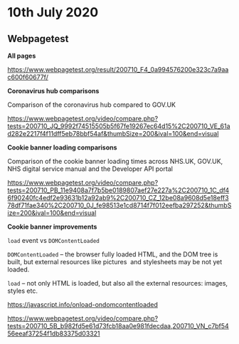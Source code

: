 # 10th July 2020

## Webpagetest

**All pages**

https://www.webpagetest.org/result/200710_F4_0a994576200e323c7a9aac600f60677f/

**Coronavirus hub comparisons**

Comparison of the coronavirus hub compared to GOV.UK

https://www.webpagetest.org/video/compare.php?tests=200710_JQ_9992f74515505b5f67fe19267ec64d15%2C200710_VE_61ad282e2217f4f11dff5eb78bbf54af&thumbSize=200&ival=100&end=visual

**Cookie banner loading comparisons**

Comparison of the cookie banner loading times across NHS.UK, GOV.UK, NHS digital service manual and the Developer API portal

https://www.webpagetest.org/video/compare.php?tests=200710_PB_11e9408a7f7b5be0189807aef27e227a%2C200710_1C_df46f90240fc4edf2e93631b12a92ab9%2C200710_CZ_12be08a9608d5e18eff378df71fae340%2C200710_0J_fe98513e1cd8714f7f012eefba297252&thumbSize=200&ival=100&end=visual

**Cookie banner improvements**

`load` event vs `DOMContentLoaded`

`DOMContentLoaded` – the browser fully loaded HTML, and the DOM tree is built, but external resources like pictures <img> and stylesheets may be not yet loaded.

`load` – not only HTML is loaded, but also all the external resources: images, styles etc.

https://javascript.info/onload-ondomcontentloaded

https://www.webpagetest.org/video/compare.php?tests=200710_5B_b982fd5e61d73fcb18aa0e981fdecdaa,200710_VN_c7bf5456eeaf37254f1db83375d03321
